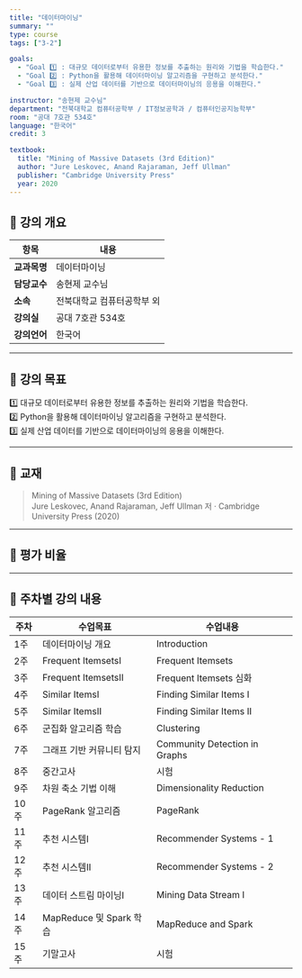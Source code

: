 ```yaml
---
title: "데이터마이닝"
summary: ""
type: course
tags: ["3-2"]

goals:
  - "Goal 1️⃣ : 대규모 데이터로부터 유용한 정보를 추출하는 원리와 기법을 학습한다."
  - "Goal 2️⃣ : Python을 활용해 데이터마이닝 알고리즘을 구현하고 분석한다."
  - "Goal 3️⃣ : 실제 산업 데이터를 기반으로 데이터마이닝의 응용을 이해한다."

instructor: "송현제 교수님"
department: "전북대학교 컴퓨터공학부 / IT정보공학과 / 컴퓨터인공지능학부"
room: "공대 7호관 534호"
language: "한국어"
credit: 3

textbook:
  title: "Mining of Massive Datasets (3rd Edition)"
  author: "Jure Leskovec, Anand Rajaraman, Jeff Ullman"
  publisher: "Cambridge University Press"
  year: 2020
---
```


<!--more-->

## 📘 강의 개요

| 항목 | 내용 |
|------|------|
| **교과목명** | 데이터마이닝 |
| **담당교수** | 송현제 교수님 |
| **소속** | 전북대학교 컴퓨터공학부 외 |
| **강의실** | 공대 7호관 534호 |
| **강의언어** | 한국어 |

---

## 🎯 강의 목표

1️⃣ 대규모 데이터로부터 유용한 정보를 추출하는 원리와 기법을 학습한다.  
2️⃣ Python을 활용해 데이터마이닝 알고리즘을 구현하고 분석한다.  
3️⃣ 실제 산업 데이터를 기반으로 데이터마이닝의 응용을 이해한다.

---

## 📖 교재

> Mining of Massive Datasets (3rd Edition)  
> Jure Leskovec, Anand Rajaraman, Jeff Ullman 저 · Cambridge University Press (2020)

---

## 🧮 평가 비율

<canvas id="chart-dm" width="400" height="400"></canvas>
<script src="https://cdn.jsdelivr.net/npm/chart.js"></script>
<script>
const ctxD = document.getElementById('chart-dm');
new Chart(ctxD, {
  type: 'pie',
  data: {
    labels: ['중간고사', '기말고사', '출석', '과제'],
    datasets: [{
      data: [35, 35, 5, 25],
      backgroundColor: ['#9ad0f5', '#ffb7b2', '#ffdac1', '#b5ead7'],
      borderColor: '#222', borderWidth: 2
    }]
  },
  options: { plugins: { legend: { position: 'bottom' } } }
});
</script>

---

## 📆 주차별 강의 내용

| 주차 | 수업목표 | 수업내용 |
|------|-----------|-----------|
| 1주 | 데이터마이닝 개요 | Introduction |
| 2주 | Frequent ItemsetsⅠ | Frequent Itemsets |
| 3주 | Frequent ItemsetsⅡ | Frequent Itemsets 심화 |
| 4주 | Similar ItemsⅠ | Finding Similar Items I |
| 5주 | Similar ItemsⅡ | Finding Similar Items II |
| 6주 | 군집화 알고리즘 학습 | Clustering |
| 7주 | 그래프 기반 커뮤니티 탐지 | Community Detection in Graphs |
| 8주 | 중간고사 | 시험 |
| 9주 | 차원 축소 기법 이해 | Dimensionality Reduction |
| 10주 | PageRank 알고리즘 | PageRank |
| 11주 | 추천 시스템Ⅰ | Recommender Systems - 1 |
| 12주 | 추천 시스템Ⅱ | Recommender Systems - 2 |
| 13주 | 데이터 스트림 마이닝Ⅰ | Mining Data Stream I |
| 14주 | MapReduce 및 Spark 학습 | MapReduce and Spark |
| 15주 | 기말고사 | 시험 |
